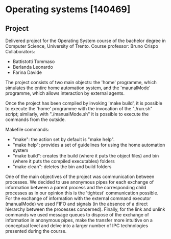 # Operating systems [140469]
## Project

Delivered project for the Operating System course of the bachelor degree in Computer Science, University of Trento.
Course professor: Bruno Crispo
Collaborators:
- Battistotti Tommaso
- Berlanda Leonardo 
- Farina Davide 

The project consists of two main objects: the 'home' programme, which simulates the entire home automation system, and the 'maunalMode' programme, which allows interaction by external agents. 

Once the project has been compiled by invoking 'make build', it is possible to execute the 'home' programme with the invocation of the "./run.sh" script; similarly, with "./manualMode.sh" it is possible to execute the commands from the outside.

Makefile commands:
- "make": the action set by default is "make help".
- "make help": provides a set of guidelines for using the home automation system
- "make build": creates the build (where it puts the object files) and bin (where it puts the compiled executables) folders
- "make clean": deletes the bin and build folders

One of the main objectives of the project was communication between processes. 
We decided to use anonymous pipes for each exchange of information between a parent process and the corresponding 
child processes as in our opinion this is the 'tightest' communication possible.
For the exchange of information with the external command executor (manualMode) we used FIFO and signals (in the absence of a direct hierarchy between the processes concerned).
Finally, for the link and unlink commands we used message queues to dispose of the exchange of 
information in anonymous pipes, make the transfer more intuitive on a conceptual level and delve into 
a larger number of IPC technologies presented during the course.
